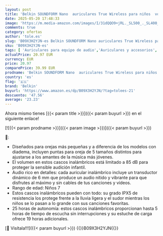 ```yaml
---
layout: post
title: 'Belkin SOUNDFORM Nano  auriculares True Wireless para niños  volumen limitado a 85 dB  enseñanza virtual  certificación IPX5  24 horas de autonomía  para iPhone  iPad  Kindle  Pixel y otros  azules'
date: 2025-05-20 17:48:33
image: 'https://m.media-amazon.com/images/I/31dQQO9+jRL._SL500_._SL400_.jpg'
comments: true
category: ofertas
author: 'tole.es'
slug: 'B09X3H2YJN-es Belkin SOUNDFORM Nano auriculares True Wireless para niños...'
sku: 'B09X3H2YJN-es'
tags: [ 'Auriculares para equipo de audio','Auriculares y accesorios','Electrónica','belkin','ipad','iphone','🇪🇸', ]
actualPrice: 20.97 EUR
currency: EUR
price: 20.97
comparePrice: 39.99 EUR
prodname: 'Belkin SOUNDFORM Nano  auriculares True Wireless para niños  volumen limitado a 85 dB  enseñanza virtual  certificación IPX5  24 horas de autonomía  para iPhone  iPad  Kindle  Pixel y otros  azules'
country: 'es'
flag: '🇪🇸'
brand: 'Belkin'
buyurl: 'https://www.amazon.es/dp/B09X3H2YJN/?tag=tolees-21'
descuento: '47.56'
average: '23.23'
---
```


Ahora mismo tienes [{{< param title >}}]({{< param buyurl >}}) en el siguiente enlace!

[![{{< param prodname >}}]({{< param image >}})]({{< param buyurl >}})

🔎:

- Diseñados para orejas más pequeñas y a diferencia de los modelos con diadema, incluyen puntas para oreja de 5 tamaños distintos para ajustarse a los amantes de la música más jóvenes.
- El volumen en estos cascos inalámbricos está limitado a 85 dB para proteger la sensible audición infantil.
- Audio rico en detalles: cada auricular inalámbrico incluye un transductor dinámico de 6 mm que produce un audio nítido y vibrante para que disfrutes al máximo y sin cables de tus canciones y vídeos.
- Rango de edad: Niños 7
- Estos cascos inalámbricos pueden con todo: su grado IPX5 de resistencia los protege frente a la lluvia ligera y el sudor mientras los niños se lo pasan a lo grande con sus canciones favoritas.
- 25 horas de autonomía: estos cascos inalámbricos proporcionan hasta 5 horas de tiempo de escucha sin interrupciones y su estuche de carga ofrece 19 horas adicionales.

[🛒 Visítala!!!]({{< param buyurl >}})
{{<world>}}B09X3H2YJN{{</world>}}
